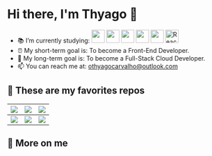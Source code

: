 # Hi there, I'm Thyago 👋 

- 📚 I’m currently studying: <img height=30em src="https://cdn.jsdelivr.net/gh/devicons/devicon/icons/html5/html5-original.svg" /> <img height=30em src="https://cdn.jsdelivr.net/gh/devicons/devicon/icons/css3/css3-original.svg" /> <img height=30em src="https://cdn.jsdelivr.net/gh/devicons/devicon/icons/javascript/javascript-plain.svg" /> <img height=30em src="https://cdn.jsdelivr.net/gh/devicons/devicon/icons/sass/sass-original.svg" /> <img height=30em src="https://cdn.jsdelivr.net/gh/devicons/devicon/icons/bootstrap/bootstrap-original.svg" /> <img height=30em src="https://cdn-icons-png.flaticon.com/512/1260/1260775.png" alt="ReactJS"/>
- ⏰ My short-term goal is: To become a Front-End Developer.
- 📆 My long-term goal is: To become a Full-Stack Cloud Developer. 
- 📫 You can reach me at: <a src="mailto:othyagocarvalho@outlook.com">othyagocarvalho@outlook.com</a>

## 📌 These are my favorites repos

| <img src="https://github-readme-stats.vercel.app/api/pin/?username=othyagocarvalho&repo=rocketseat-feedget-alt-nlw8&layout=compact&theme=react" /> | <img src="https://github-readme-stats.vercel.app/api/pin/?username=othyagocarvalho&repo=rocketseat-chapter-iii&layout=compact&theme=react" /> | <img src="https://github-readme-stats.vercel.app/api/pin/?username=othyagocarvalho&repo=rocketseat-MARATONA-DISCOVERY&layout=compact&theme=react" /> |
| ------ | ------ | ------ |
| <img src="https://github-readme-stats.vercel.app/api/pin/?username=othyagocarvalho&repo=Bootstrap5-Carousel-Dynamic-Background-Color&layout=compact&theme=react" /> | <img src="https://github-readme-stats.vercel.app/api/pin/?username=othyagocarvalho&repo=stats-preview-card-challenge&layout=compact&theme=react" /> | <img src="https://github-readme-stats.vercel.app/api/pin/?username=othyagocarvalho&repo=hiring-coders-aulas&layout=compact&theme=react" /> |

## 📖 More on me
